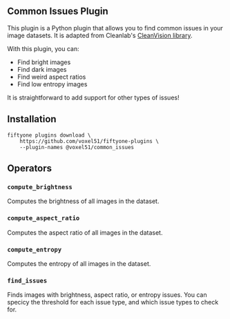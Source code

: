 ## Common Issues Plugin

This plugin is a Python plugin that allows you to find common issues in your
image datasets. It is adapted from Cleanlab's
[CleanVision library](https://github.com/cleanlab/cleanvision/tree/72a1535019fe7b4636d43a9ef4e8e0060b8d66ec).

With this plugin, you can:

-   Find bright images
-   Find dark images
-   Find weird aspect ratios
-   Find low entropy images

It is straightforward to add support for other types of issues!

## Installation

```shell
fiftyone plugins download \
    https://github.com/voxel51/fiftyone-plugins \
    --plugin-names @voxel51/common_issues
```

## Operators

### `compute_brightness`

Computes the brightness of all images in the dataset.

### `compute_aspect_ratio`

Computes the aspect ratio of all images in the dataset.

### `compute_entropy`

Computes the entropy of all images in the dataset.

### `find_issues`

Finds images with brightness, aspect ratio, or entropy issues. You can specicy
the threshold for each issue type, and which issue types to check for.
